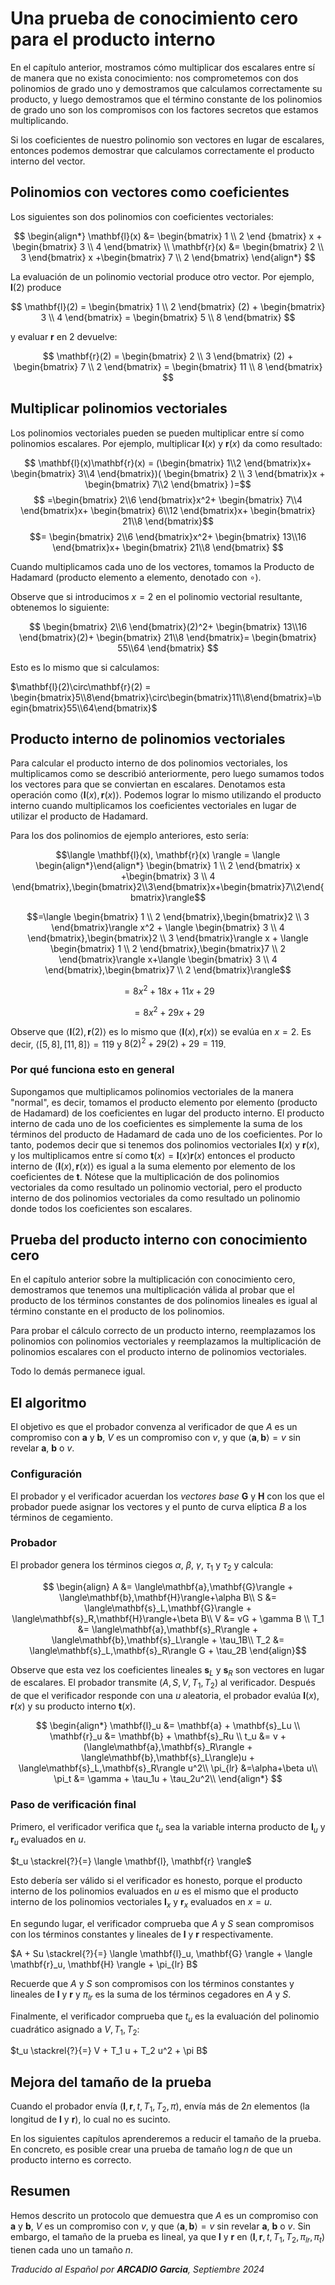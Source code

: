 # Una prueba de conocimiento cero para el producto interno

En el capítulo anterior, mostramos cómo multiplicar dos escalares entre sí de manera que no exista conocimiento: nos comprometemos con dos polinomios de grado uno y demostramos que calculamos correctamente su producto, y luego demostramos que el término constante de los polinomios de grado uno son los compromisos con los factores secretos que estamos multiplicando.

Si los coeficientes de nuestro polinomio son vectores en lugar de escalares, entonces podemos demostrar que calculamos correctamente el producto interno del vector.

## Polinomios con vectores como coeficientes
Los siguientes son dos polinomios con coeficientes vectoriales:

$$
\begin{align*}
\mathbf{l}(x) &= \begin{bmatrix} 1 \\ 2 \end {bmatrix} x + \begin{bmatrix} 3 \\ 4 \end{bmatrix} \\
\mathbf{r}(x) &= \begin{bmatrix} 2 \\ 3 \end{bmatrix} x +\begin{bmatrix} 7 \\ 2 \end{bmatrix}
\end{align*}
$$

La evaluación de un polinomio vectorial produce otro vector. Por ejemplo, $\mathbf{l}(2)$ produce

$$
\mathbf{l}(2) = \begin{bmatrix} 1 \\ 2 \end{bmatrix} (2) + \begin{bmatrix} 3 \\ 4 \end{bmatrix} = \begin{bmatrix} 5 \\ 8 \end{bmatrix}
$$

y evaluar $\mathbf{r}$ en 2 devuelve:

$$
\mathbf{r}(2) = \begin{bmatrix} 2 \\ 3 \end{bmatrix} (2) + \begin{bmatrix} 7 \\ 2 \end{bmatrix} = \begin{bmatrix} 11 \\ 8 \end{bmatrix}
$$

## Multiplicar polinomios vectoriales
Los polinomios vectoriales pueden se pueden multiplicar entre sí como polinomios escalares. Por ejemplo, multiplicar $\mathbf{l}(x)$ y $\mathbf{r}(x)$ da como resultado:

$$
\mathbf{l}(x)\mathbf{r}(x) =
(\begin{bmatrix}
1\\2
\end{bmatrix}x+
\begin{bmatrix}
3\\4
\end{bmatrix})(
\begin{bmatrix}
2 \\ 3
\end{bmatrix}x +
\begin{bmatrix}
7\\2
\end{bmatrix}
)=$$
$$
=\begin{bmatrix}
2\\6
\end{bmatrix}x^2+
\begin{bmatrix}
7\\4
\end{bmatrix}x+
\begin{bmatrix}
6\\12
\end{bmatrix}x+
\begin{bmatrix}
21\\8
\end{bmatrix}$$
$$=
\begin{bmatrix}
2\\6
\end{bmatrix}x^2+
\begin{bmatrix}
13\\16
\end{bmatrix}x+
\begin{bmatrix}
21\\8
\end{bmatrix}
$$

Cuando multiplicamos cada uno de los vectores, tomamos la Producto de Hadamard (producto elemento a elemento, denotado con $\circ$).

Observe que si introducimos $x = 2$ en el polinomio vectorial resultante, obtenemos lo siguiente:

$$
\begin{bmatrix}
2\\6
\end{bmatrix}(2)^2+
\begin{bmatrix}
13\\16
\end{bmatrix}(2)+
\begin{bmatrix}
21\\8
\end{bmatrix}=
\begin{bmatrix}
55\\64
\end{bmatrix}
$$

Esto es lo mismo que si calculamos:

$\mathbf{l}(2)\circ\mathbf{r}(2) = \begin{bmatrix}5\\8\end{bmatrix}\circ\begin{bmatrix}11\\8\end{bmatrix}=\begin{bmatrix}55\\64\end{bmatrix}$

## Producto interno de polinomios vectoriales
Para calcular el producto interno de dos polinomios vectoriales, los multiplicamos como se describió anteriormente, pero luego sumamos todos los vectores para que se conviertan en escalares. Denotamos esta operación como $\langle \mathbf{l}(x), \mathbf{r}(x) \rangle$. Podemos lograr lo mismo utilizando el producto interno cuando multiplicamos los coeficientes vectoriales en lugar de utilizar el producto de Hadamard.

Para los dos polinomios de ejemplo anteriores, esto sería:

$$\langle \mathbf{l}(x), \mathbf{r}(x) \rangle = \langle \begin{align*}\end{align*} \begin{bmatrix} 1 \\ 2 \end{bmatrix} x +\begin{bmatrix} 3 \\ 4 \end{bmatrix},\begin{bmatrix}2\\3\end{bmatrix}x+\begin{bmatrix}7\\2\end{bmatrix}\rangle$$

$$=\langle \begin{bmatrix} 1 \\ 2 \end{bmatrix},\begin{bmatrix}2 \\ 3 \end{bmatrix}\rangle x^2 + \langle \begin{bmatrix} 3 \\ 4 \end{bmatrix},\begin{bmatrix}2 \\ 3 \end{bmatrix}\rangle x + \langle \begin{bmatrix} 1 \\ 2 \end{bmatrix},\begin{bmatrix}7 \\ 2 \end{bmatrix}\rangle x+\langle \begin{bmatrix} 3 \\ 4 \end{bmatrix},\begin{bmatrix}7 \\ 2 \end{bmatrix}\rangle$$

$$=8x^2 + 18x + 11x + 29$$

$$=8x^2 + 29x + 29$$

Observe que $\langle\mathbf{l}(2), \mathbf{r}(2)\rangle$ es lo mismo que $\langle \mathbf{l}(x), \mathbf{r}(x)\rangle$ se evalúa en $x = 2$. Es decir, $\langle [5, 8], [11, 8]\rangle = 119$ y $8(2)^2 + 29(2) + 29 = 119$.

### Por qué funciona esto en general
Supongamos que multiplicamos polinomios vectoriales de la manera "normal", es decir, tomamos el producto elemento por elemento (producto de Hadamard) de los coeficientes en lugar del producto interno. El producto interno de cada uno de los coeficientes es simplemente la suma de los términos del producto de Hadamard de cada uno de los coeficientes. Por lo tanto, podemos decir que si tenemos dos polinomios vectoriales $\mathbf{l}(x)$ y $\mathbf{r}(x)$, y los multiplicamos entre sí como $\mathbf{t}(x)=\mathbf{l}(x)\mathbf{r}(x)$ entonces el producto interno de $\langle \mathbf{l}(x), \mathbf{r}(x) \rangle$ es igual a la suma elemento por elemento de los coeficientes de $\mathbf{t}$. Nótese que la multiplicación de dos polinomios vectoriales da como resultado un polinomio vectorial, pero el producto interno de dos polinomios vectoriales da como resultado un polinomio donde todos los coeficientes son escalares.

## Prueba del producto interno con conocimiento cero
En el capítulo anterior sobre la multiplicación con conocimiento cero, demostramos que tenemos una multiplicación válida al probar que el producto de los términos constantes de dos polinomios lineales es igual al término constante en el producto de los polinomios.

Para probar el cálculo correcto de un producto interno, reemplazamos los polinomios con polinomios vectoriales y reemplazamos la multiplicación de polinomios escalares con el producto interno de polinomios vectoriales.

Todo lo demás permanece igual.

## El algoritmo
El objetivo es que el probador convenza al verificador de que $A$ es un compromiso con $\mathbf{a}$ y $\mathbf{b}$, $V$ es un compromiso con $v$, y que $\langle \mathbf{a}, \mathbf{b} \rangle = v$ sin revelar $\mathbf{a}$, $\mathbf{b}$ o $v$.

### Configuración
El probador y el verificador acuerdan los *vectores base* $\mathbf{G}$ y $\mathbf{H}$ con los que el probador puede asignar los vectores y el punto de curva elíptica $B$ a los términos de cegamiento.

### Probador
El probador genera los términos ciegos $\alpha$, $\beta$, $\gamma$, $\tau_1$ y $\tau_2$ y calcula:

$$
\begin{align}
A &= \langle\mathbf{a},\mathbf{G}\rangle + \langle\mathbf{b},\mathbf{H}\rangle+\alpha B\\
S &= \langle\mathbf{s}_L,\mathbf{G}\rangle + \langle\mathbf{s}_R,\mathbf{H}\rangle+\beta B\\
V &= vG + \gamma B \\
T_1 &= \langle\mathbf{a},\mathbf{s}_R\rangle + \langle\mathbf{b},\mathbf{s}_L\rangle + \tau_1B\\
T_2 &= \langle\mathbf{s}_L,\mathbf{s}_R\rangle G + \tau_2B
\end{align}$$

Observe que esta vez los coeficientes lineales $\mathbf{s}_L$ y $\mathbf{s}_R$ son vectores en lugar de escalares. El probador transmite $(A, S, V, T_1, T_2)$ al verificador. Después de que el verificador responde con una $u$ aleatoria, el probador evalúa $\mathbf{l}(x)$, $\mathbf{r}(x)$ y su producto interno $\mathbf{t}(x)$.

$$
\begin{align*}
\mathbf{l}_u &= \mathbf{a} + \mathbf{s}_Lu \\
\mathbf{r}_u &= \mathbf{b} + \mathbf{s}_Ru \\
t_u &= v + (\langle\mathbf{a},\mathbf{s}_R\rangle + \langle\mathbf{b},\mathbf{s}_L\rangle)u + \langle\mathbf{s}_L,\mathbf{s}_R\rangle u^2\\
\pi_{lr} &=\alpha+\beta u\\
\pi_t &= \gamma + \tau_1u + \tau_2u^2\\
\end{align*}
$$

### Paso de verificación final
Primero, el verificador verifica que $t_u$ sea la variable interna producto de $\mathbf{l}_u$ y $\mathbf{r}_u$ evaluados en $u$.

$t_u \stackrel{?}{=} \langle \mathbf{l}, \mathbf{r} \rangle$

Esto debería ser válido si el verificador es honesto, porque el producto interno de los polinomios evaluados en $u$ es el mismo que el producto interno de los polinomios vectoriales $\mathbf{l}_x$ y $\mathbf{r}_x$ evaluados en $x = u$.

En segundo lugar, el verificador comprueba que $A$ y $S$ sean compromisos con los términos constantes y lineales de $\mathbf{l}$ y $\mathbf{r}$ respectivamente.

$A + Su \stackrel{?}{=} \langle \mathbf{l}_u, \mathbf{G} \rangle + \langle \mathbf{r}_u, \mathbf{H} \rangle + \pi_{lr} B$

Recuerde que $A$ y $S$ son compromisos con los términos constantes y lineales de $\mathbf{l}$ y $\mathbf{r}$ y $\pi_{lr}$ es la suma de los términos cegadores en $A$ y $S$.

Finalmente, el verificador comprueba que $t_u$ es la evaluación del polinomio cuadrático asignado a $V, T_1, T_2$:

$t_u \stackrel{?}{=} V + T_1 u + T_2 u^2 + \pi B$

## Mejora del tamaño de la prueba
Cuando el probador envía $(\mathbf{l}, \mathbf{r}, t, T_1, T_2, \pi)$, envía más de $2n$ elementos (la longitud de $\mathbf{l}$ y $\mathbf{r}$), lo cual no es sucinto.

En los siguientes capítulos aprenderemos a reducir el tamaño de la prueba. En concreto, es posible crear una prueba de tamaño $\log n$ de que un producto interno es correcto.

## Resumen
Hemos descrito un protocolo que demuestra que $A$ es un compromiso con $\mathbf{a}$ y $\mathbf{b}$, $V$ es un compromiso con $v$, y que $\langle \mathbf{a}, \mathbf{b} \rangle = v$ sin revelar $\mathbf{a}$, $\mathbf{b}$ o $v$. Sin embargo, el tamaño de la prueba es lineal, ya que $\mathbf{l}$ y $\mathbf{r}$ en $(\mathbf{l}, \mathbf{r}, t, T_1, T_2, \pi_{lr},\pi_t)$ tienen cada uno un tamaño $n$.

*Traducido al Español por **ARCADIO Garcia**, Septiembre 2024*